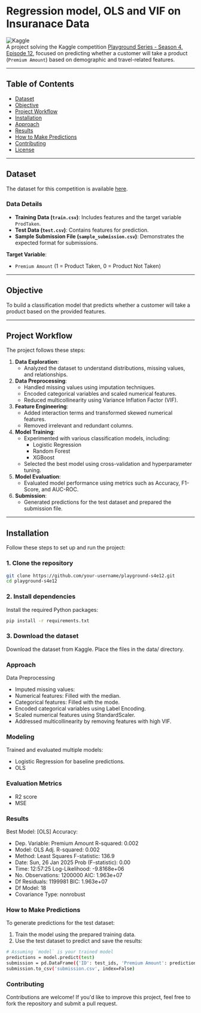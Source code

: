 # **Regression model, OLS and VIF on Insuranace Data**

![Kaggle](https://img.shields.io/badge/Kaggle-Competition-blue.svg)  
A project solving the Kaggle competition [Playground Series - Season 4, Episode 12](https://www.kaggle.com/competitions/playground-series-s4e12/overview), focused on predicting whether a customer will take a product (`Premium Amount`) based on demographic and travel-related features.

---

## **Table of Contents**
- [Dataset](#dataset)
- [Objective](#objective)
- [Project Workflow](#project-workflow)
- [Installation](#installation)
- [Approach](#approach)
- [Results](#results)
- [How to Make Predictions](#how-to-make-predictions)
- [Contributing](#contributing)
- [License](#license)

---

## **Dataset**
The dataset for this competition is available [here](https://www.kaggle.com/competitions/playground-series-s4e12/data).

### **Data Details**
- **Training Data (`train.csv`)**: Includes features and the target variable `ProdTaken`.
- **Test Data (`test.csv`)**: Contains features for prediction.
- **Sample Submission File (`sample_submission.csv`)**: Demonstrates the expected format for submissions.

**Target Variable**:  
- `Premium Amount` (1 = Product Taken, 0 = Product Not Taken)

---

## **Objective**
To build a classification model that predicts whether a customer will take a product based on the provided features.

---

## **Project Workflow**
The project follows these steps:
1. **Data Exploration**:
   - Analyzed the dataset to understand distributions, missing values, and relationships.
2. **Data Preprocessing**:
   - Handled missing values using imputation techniques.
   - Encoded categorical variables and scaled numerical features.
   - Reduced multicollinearity using Variance Inflation Factor (VIF).
3. **Feature Engineering**:
   - Added interaction terms and transformed skewed numerical features.
   - Removed irrelevant and redundant columns.
4. **Model Training**:
   - Experimented with various classification models, including:
     - Logistic Regression
     - Random Forest
     - XGBoost
   - Selected the best model using cross-validation and hyperparameter tuning.
5. **Model Evaluation**:
   - Evaluated model performance using metrics such as Accuracy, F1-Score, and AUC-ROC.
6. **Submission**:
   - Generated predictions for the test dataset and prepared the submission file.

---

## **Installation**
Follow these steps to set up and run the project:

### **1. Clone the repository**
```bash
git clone https://github.com/your-username/playground-s4e12.git
cd playground-s4e12
```

### **2. Install dependencies**
Install the required Python packages:

```bash
pip install -r requirements.txt
```

### **3. Download the dataset**
Download the dataset from Kaggle.
Place the files in the data/ directory.

### **Approach**
Data Preprocessing
* Imputed missing values:
* Numerical features: Filled with the median.
* Categorical features: Filled with the mode.
* Encoded categorical variables using Label Encoding.
* Scaled numerical features using StandardScaler.
* Addressed multicollinearity by removing features with high VIF.

### **Modeling**
Trained and evaluated multiple models:
* Logistic Regression for baseline predictions.
* OLS

### **Evaluation Metrics**
* R2 score
* MSE

### **Results**
Best Model: [OLS]
Accuracy: 
* Dep. Variable:         Premium Amount   R-squared:                       0.002
* Model:                            OLS   Adj. R-squared:                  0.002
* Method:                 Least Squares   F-statistic:                     136.9
* Date:                Sun, 26 Jan 2025   Prob (F-statistic):               0.00
* Time:                        12:57:25   Log-Likelihood:            -9.8168e+06
* No. Observations:             1200000   AIC:                         1.963e+07
* Df Residuals:                 1199981   BIC:                         1.963e+07
* Df Model:                          18                                         
* Covariance Type:            nonrobust                                         


### **How to Make Predictions**
To generate predictions for the test dataset:
1. Train the model using the prepared training data.
2. Use the test dataset to predict and save the results:
```bash
# Assuming `model` is your trained model
predictions = model.predict(test)
submission = pd.DataFrame({'ID': test_ids, 'Premium Amount': predictions})
submission.to_csv('submission.csv', index=False)
```

### **Contributing**
Contributions are welcome! If you'd like to improve this project, feel free to fork the repository and submit a pull request.
